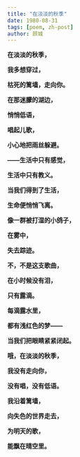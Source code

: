 ```yaml
---
title: "在淡淡的秋季"
date: 1980-08-31
tags: [poem, zh-post]
author: 顾城
---
```


**在淡淡的秋季，**

**我多想穿过，**

**枯死的篱墙，走向你。**

**在那迷朦的湖边，**

**悄悄低语，**

**唱起儿歌，**

**小心地把雨丝躲避。**







**——生活中只有感觉，**

**生活中只有教义。**

**当我们得到了生活，**

**生命便悄悄飞离。**

**像一群被打湿的小鸽子，**

**在雾中，**

**失去踪迹。**







**不，不是这支歌曲，**

**在小时候没有泪，**

**只有露滴。**

**每滴露水里，**

**都有浅红色的梦——**

**当我们把眼睛紧紧闭起。**







**哦，在淡淡的秋季，**

**我没有走向你，**

**没有唱，没有低语。**

**我沿着篱墙，**

**向失色的世界走去，**

**为明天的歌，**

**能飘在晴空里。**

